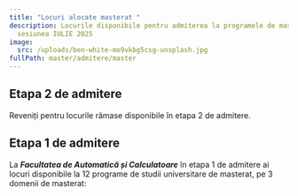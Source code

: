 ```yaml
---
title: "Locuri alocate masterat "
description: Locurile disponibile pentru admiterea la programele de masterat,
  sesiunea IULIE 2025
image:
  src: /uploads/ben-white-mo9vkbg5csg-unsplash.jpg
fullPath: master/admitere/master
---
```


## Etapa 2 de admitere

Reveniți pentru locurile rămase disponibile în etapa 2 de admitere.


## Etapa 1 de admitere

La ***Facultatea de Automatică și Calculatoare*** în etapa 1 de admitere ai locuri disponibile la 12 programe de studii universitare de masterat, pe 3 domenii de masterat:

<Fig src="/uploads/locuri-masterat-2025.png" alt="" caption=""></Fig>